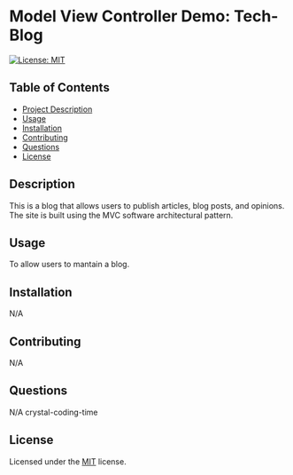
# Model View Controller Demo: Tech-Blog

[![License: MIT](https://img.shields.io/badge/License-MIT-yellow.svg)](https://opensource.org/licenses/MIT)
    
## Table of Contents
- [Project Description](#Description)
- [Usage](#Usage)
- [Installation](#Installation)
- [Contributing](#Contributing)
- [Questions](#Questions)
- [License](#License)

## Description
This is a blog that allows users to publish articles, blog posts, and  opinions. The site is built using the MVC software architectural pattern.

## Usage
To allow users to mantain a blog.

## Installation
N/A

## Contributing
N/A

## Questions
N/A
crystal-coding-time

## License
Licensed under the [MIT](https://choosealicense.com/licenses/mit/) license.